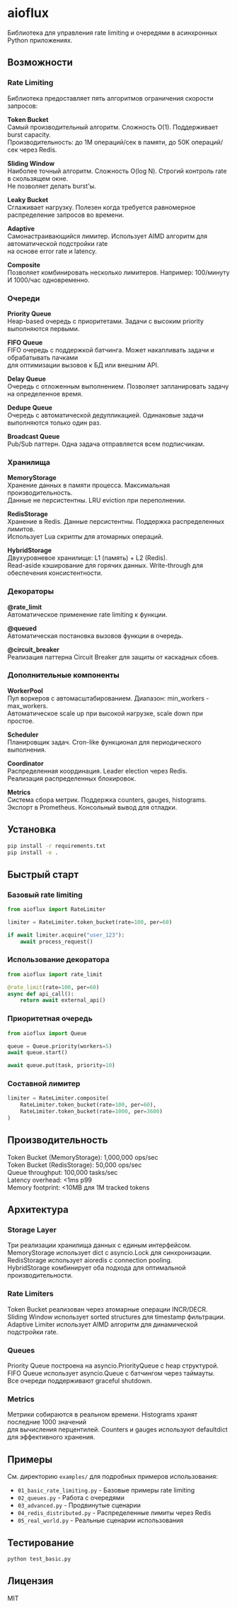 # aioflux

Библиотека для управления rate limiting и очередями в асинхронных Python приложениях.

## Возможности

### Rate Limiting

Библиотека предоставляет пять алгоритмов ограничения скорости запросов:

**Token Bucket**  
Самый производительный алгоритм. Сложность O(1). Поддерживает burst capacity.  
Производительность: до 1M операций/сек в памяти, до 50K операций/сек через Redis.

**Sliding Window**  
Наиболее точный алгоритм. Сложность O(log N). Строгий контроль rate в скользящем окне.  
Не позволяет делать burst'ы.

**Leaky Bucket**  
Сглаживает нагрузку. Полезен когда требуется равномерное распределение запросов во времени.

**Adaptive**  
Самонастраивающийся лимитер. Использует AIMD алгоритм для автоматической подстройки rate  
на основе error rate и latency.

**Composite**  
Позволяет комбинировать несколько лимитеров. Например: 100/минуту И 1000/час одновременно.

### Очереди

**Priority Queue**  
Heap-based очередь с приоритетами. Задачи с высоким priority выполняются первыми.

**FIFO Queue**  
FIFO очередь с поддержкой батчинга. Может накапливать задачи и обрабатывать пачками  
для оптимизации вызовов к БД или внешним API.

**Delay Queue**  
Очередь с отложенным выполнением. Позволяет запланировать задачу на определенное время.

**Dedupe Queue**  
Очередь с автоматической дедупликацией. Одинаковые задачи выполняются только один раз.

**Broadcast Queue**  
Pub/Sub паттерн. Одна задача отправляется всем подписчикам.

### Хранилища

**MemoryStorage**  
Хранение данных в памяти процесса. Максимальная производительность.  
Данные не персистентны. LRU eviction при переполнении.

**RedisStorage**  
Хранение в Redis. Данные персистентны. Поддержка распределенных лимитов.  
Использует Lua скрипты для атомарных операций.

**HybridStorage**  
Двухуровневое хранилище: L1 (память) + L2 (Redis).  
Read-aside кэширование для горячих данных. Write-through для обеспечения консистентности.

### Декораторы

**@rate_limit**  
Автоматическое применение rate limiting к функции.

**@queued**  
Автоматическая постановка вызовов функции в очередь.

**@circuit_breaker**  
Реализация паттерна Circuit Breaker для защиты от каскадных сбоев.

### Дополнительные компоненты

**WorkerPool**  
Пул воркеров с автомасштабированием. Диапазон: min_workers - max_workers.  
Автоматическое scale up при высокой нагрузке, scale down при простое.

**Scheduler**  
Планировщик задач. Cron-like функционал для периодического выполнения.

**Coordinator**  
Распределенная координация. Leader election через Redis.  
Реализация распределенных блокировок.

**Metrics**  
Система сбора метрик. Поддержка counters, gauges, histograms.  
Экспорт в Prometheus. Консольный вывод для отладки.

## Установка

```bash
pip install -r requirements.txt
pip install -e .
```

## Быстрый старт

### Базовый rate limiting

```python
from aioflux import RateLimiter

limiter = RateLimiter.token_bucket(rate=100, per=60)

if await limiter.acquire("user_123"):
    await process_request()
```

### Использование декоратора

```python
from aioflux import rate_limit

@rate_limit(rate=100, per=60)
async def api_call():
    return await external_api()
```

### Приоритетная очередь

```python
from aioflux import Queue

queue = Queue.priority(workers=5)
await queue.start()

await queue.put(task, priority=10)
```

### Составной лимитер

```python
limiter = RateLimiter.composite(
    RateLimiter.token_bucket(rate=100, per=60),
    RateLimiter.token_bucket(rate=1000, per=3600)
)
```

## Производительность

Token Bucket (MemoryStorage): 1,000,000 ops/sec  
Token Bucket (RedisStorage): 50,000 ops/sec  
Queue throughput: 100,000 tasks/sec  
Latency overhead: <1ms p99  
Memory footprint: <10MB для 1M tracked tokens

## Архитектура

### Storage Layer

Три реализации хранилища данных с единым интерфейсом.  
MemoryStorage использует dict с asyncio.Lock для синхронизации.  
RedisStorage использует aioredis с connection pooling.  
HybridStorage комбинирует оба подхода для оптимальной производительности.

### Rate Limiters

Token Bucket реализован через атомарные операции INCR/DECR.  
Sliding Window использует sorted structures для timestamp фильтрации.  
Adaptive Limiter использует AIMD алгоритм для динамической подстройки rate.

### Queues

Priority Queue построена на asyncio.PriorityQueue с heap структурой.  
FIFO Queue использует asyncio.Queue с батчингом через таймауты.  
Все очереди поддерживают graceful shutdown.

### Metrics

Метрики собираются в реальном времени. Histograms хранят последние 1000 значений  
для вычисления перцентилей. Counters и gauges используют defaultdict для эффективного хранения.

## Примеры

См. директорию `examples/` для подробных примеров использования:

- `01_basic_rate_limiting.py` - Базовые примеры rate limiting
- `02_queues.py` - Работа с очередями
- `03_advanced.py` - Продвинутые сценарии
- `04_redis_distributed.py` - Распределенные лимиты через Redis
- `05_real_world.py` - Реальные сценарии использования

## Тестирование

```bash
python test_basic.py
```

## Лицензия

MIT
